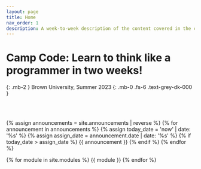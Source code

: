 ```yaml
---
layout: page
title: Home
nav_order: 1
description: A week-to-week description of the content covered in the course.
---
```


# Camp Code: Learn to think like a programmer in two weeks!
{: .mb-2 }
Brown University, Summer 2023
{: .mb-0 .fs-6 .text-grey-dk-000 }

<!-- ## Note: This page is under construction. Everything on this website is subject to change. -->

<br><br>



<!-- dont add tabs it does not work -->
{% assign announcements = site.announcements | reverse %}
{% for announcement in announcements %}
{% assign today_date = 'now' | date: '%s' %}
{% assign assign_date = announcement.date | date: '%s' %}
{% if today_date > assign_date %}
{{ announcement }}
{% endif %}
{% endfor %}


{% for module in site.modules %}
{{ module }}
{% endfor %}
